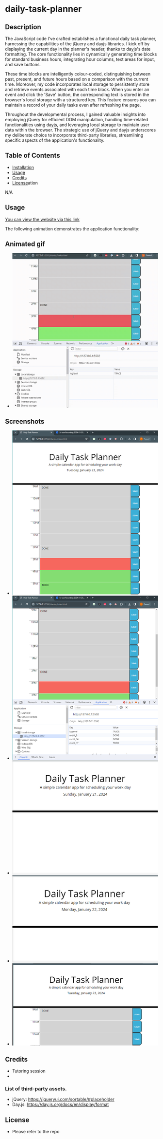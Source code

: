# daily-task-planner

## Description

The JavaScript code I've crafted establishes a functional daily task planner, harnessing the capabilities of the jQuery and dayjs libraries. I kick off by displaying the current day in the planner's header, thanks to dayjs's date formatting. The core functionality lies in dynamically generating time blocks for standard business hours, integrating hour columns, text areas for input, and save buttons.

These time blocks are intelligently colour-coded, distinguishing between past, present, and future hours based on a comparison with the current time. Moreover, my code incorporates local storage to persistently store and retrieve events associated with each time block. When you enter an event and click the 'Save' button, the corresponding text is stored in the browser's local storage with a structured key. This feature ensures you can maintain a record of your daily tasks even after refreshing the page.

Throughout the developmental process, I gained valuable insights into employing jQuery for efficient DOM manipulation, handling time-related functionalities using dayjs, and leveraging local storage to maintain user data within the browser. The strategic use of jQuery and dayjs underscores my deliberate choice to incorporate third-party libraries, streamlining specific aspects of the application's functionality.

## Table of Contents

-   [Installation](#installation)
-   [Usage](#usage)
-   [Credits](#credits)
-   [License](#license)ation

N/A

## Usage

[You can view the website via this link](https://)

The following animation demonstrates the application functionality:

## Animated gif

-   ![alt text](./images/daily-task-planner.gif)

## Screenshots

-   ![alt text](./images/daily-task-planner.png)
-   ![alt text](./images/daily-task-planner-2.png)
-   ![alt text](./images/start-display-current-day.png)
-   ![alt text](./images/start-display-current-day-2.png)
-   ![alt text](./images/start-display-current-day-3.png)

## Credits

-   Tutoring session
-

### List of third-party assets.

-   jQuery: https://jqueryui.com/sortable/#placeholder
-   Day.js: https://day.js.org/docs/en/display/format

## License

-   Please refer to the repo
